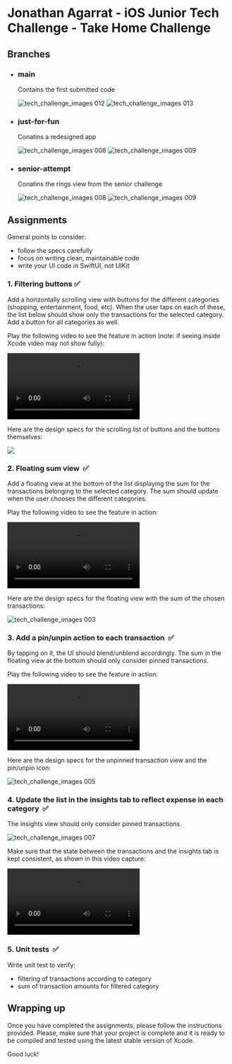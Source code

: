 # Jonathan Agarrat - iOS Junior Tech Challenge - Take Home Challenge

## Branches 
- ### main 
  Contains the first submitted code 

	![tech_challenge_images 012](./img/tech_challenge_images.012.png)
	![tech_challenge_images 013](./img/tech_challenge_images.013.png)

- ### just-for-fun
  Conatins a redesigned app

	![tech_challenge_images 008](./img/tech_challenge_images.008.png)
	![tech_challenge_images 009](./img/tech_challenge_images.009.png)
	
- ### senior-attempt
  Conatins the rings view from the senior challenge

	![tech_challenge_images 008](./img/tech_challenge_images.010.png)
	![tech_challenge_images 009](./img/tech_challenge_images.011.png)

## Assignments 

General points to consider:
- follow the specs carefully
- focus on writing clean, maintainable code
- write your UI code in SwiftUI, not UIKit

### 1. Filtering buttons ✅

Add a horizontally scrolling view with buttons for the different categories (shopping, entertainment, food, etc). When the user taps on each of these, the list below should show only the transactions for the selected category. Add a button for all categories as well.

Play the following video to see the feature in action (note: if seeing inside Xcode video may not show fully):

![](./img/category_filters.mp4)

Here are the design specs for the scrolling list of buttons and the buttons themselves:

![](./img/tech_challenge_images.002.png)


### 2. Floating sum view    ✅

Add a floating view at the bottom of the list displaying the sum for the transactions belonging to the selected category. The sum should update when the user chooses the different categories.

Play the following video to see the feature in action:

![](./img/sum_summary_with_categories.mp4)

Here are the design specs for the floating view with the sum of the chosen transactions:

![tech_challenge_images 003](./img/tech_challenge_images.003.png)


### 3. Add a pin/unpin action to each transaction    ✅

By tapping on it, the UI should blend/unblend accordingly. The sum in the floating view at the bottom should only consider pinned transactions.

Play the following video to see the feature in action:

![](./img/pin_unpin_with_categories_and_sum.mp4)


Here are the design specs for the unpinned transaction view and the pin/unpin icon:

![tech_challenge_images 005](./img/tech_challenge_images.005.png)

### 4. Update the list in the insights tab to reflect expense in each category  ✅

The insights view should only consider pinned transactions.

![tech_challenge_images 007](./img/tech_challenge_images.007.png)


Make sure that the state between the transactions and the insights tab is kept consistent, as shown in this video capture:

![](./img/insights_tab_with_pinned_unpinned_views.mp4)

### 5. Unit tests  ✅

Write unit test to verify:

- filtering of transactions according to category
- sum of transaction amounts for filtered category

## Wrapping up

Once you have completed the assignments, please follow the instructions provided. Please, make sure that your project is complete and it is ready to be compiled and tested using the latest stable version of Xcode.

Good luck!

